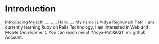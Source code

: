 # Introduction
Introducing Myself............
Hello.....
My name is Vidya Raghunath Patil.
I am currently learning Ruby on Rails Technology.
I am interested in Web and Mobile Development.
You can reach me at 'Vidya-Patil2021' my github Account. 

